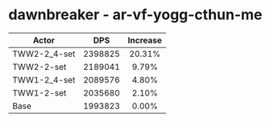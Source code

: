 # dawnbreaker - ar-vf-yogg-cthun-me
| Actor | DPS | Increase |
|---|:---:|:---:|
|TWW2-2_4-set|2398825|20.31%|
|TWW2-2-set|2189041|9.79%|
|TWW1-2_4-set|2089576|4.80%|
|TWW1-2-set|2035680|2.10%|
|Base|1993823|0.00%|
